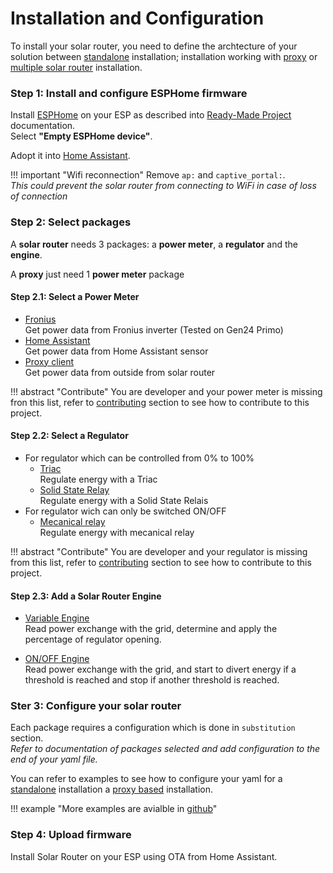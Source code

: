 # Installation and Configuration

To install your solar router, you need to define the archtecture of your solution between [standalone](firmware.md#standalone-configuration) installation; installation working with [proxy](firmware.md#power-meter-proxy-configuration) or [multiple solar router](firmware.md#multiple-solar-router-configuration) installation.

### Step 1: Install and configure ESPHome firmware

Install [ESPHome](https://esphome.io) on your ESP as described into [Ready-Made Project](https://esphome.io/projects/) documentation.  
Select **"Empty ESPHome device"**.

Adopt it into [Home Assistant](https://home-assistant.io).

!!! important "Wifi reconnection"
    Remove `ap:` and `captive_portal:`.  
    *This could prevent the solar router from connecting to WiFi in case of loss of connection* 

### Step 2: Select packages

A **solar router** needs 3 packages: a **power meter**, a **regulator** and the **engine**.

A **proxy** just need 1 **power meter** package

#### Step 2.1: Select a Power Meter 

* [Fronius](power_meter_fronius.md)  
    Get power data from Fronius inverter (Tested on Gen24 Primo)
* [Home Assistant](power_meter_home_assistant.md)  
    Get power data from Home Assistant sensor
* [Proxy client](power_meter_proxy_client.md)  
    Get power data from outside from solar router

!!! abstract "Contribute"
    You are developer and your power meter is missing fron this list, refer to [contributing](contributing.md) section to see how to contribute to this project.

#### Step 2.2: Select a Regulator

* For regulator which can be controlled from 0% to 100%
    * [Triac](regulator_triac.md)  
    Regulate energy with a Triac
    * [Solid State Relay](regulator_solid_state_relay.md)  
    Regulate energy with a Solid State Relais
* For regulator wich can only be switched ON/OFF
    * [Mecanical relay](regulator_mecanical_relay.md)  
    Regulate energy with mecanical relay


!!! abstract "Contribute"
    You are developer and your regulator is missing from this list, refer to [contributing](contributing.md) section to see how to contribute to this project.


#### Step 2.3: Add a Solar Router Engine

* [Variable Engine](engine.md)  
  Read power exchange with the grid, determine and apply the percentage of regulator opening.

* [ON/OFF Engine](engine_on_off.md)  
  Read power exchange with the grid, and start to divert energy if a threshold is reached and stop if another threshold is reached.


### Ster 3: Configure your solar router

Each package requires a configuration which is done in `substitution` section.  
*Refer to documentation of packages selected and add configuration to the end of your yaml file.*

You can refer to examples to see how to configure your yaml for a [standalone](standalone_example.md) installation a [proxy based](proxy_example.md) installation.

!!! example "More examples are avialble in [github](https://github.com/XavierBerger/Solar-Router-for-ESPHome)"


### Step 4: Upload firmware

Install Solar Router on your ESP using OTA from Home Assistant.

